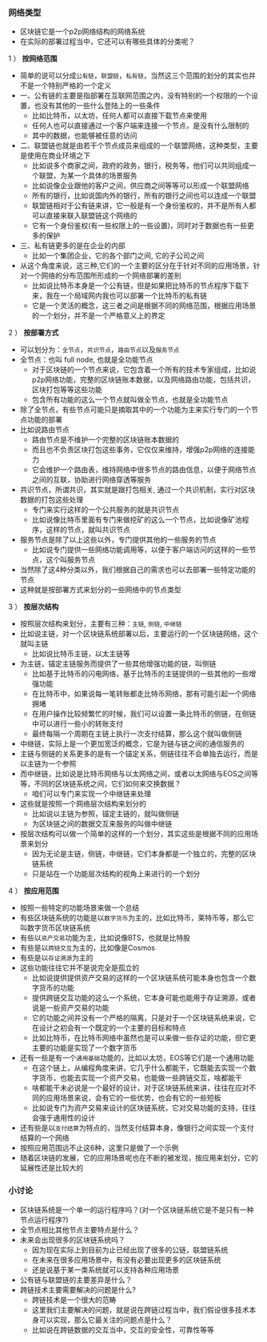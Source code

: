 ### 网络类型

- 区块链它是一个p2p网络结构的网络系统
- 在实际的部署过程当中，它还可以有哪些具体的分类呢？

1 ） **按网络范围**

- 简单的说可以分成`公有链`，`联盟链`，`私有链`，当然这三个范围的划分的其实也并不是一个特别严格的一个定义
- 一、公有链的主要是指部署在互联网范围之内，没有特别的一个权限的一个设置，也没有其他的一些什么登陆上的一些条件
    * 比如比特币，以太坊，任何人都可以直接下载节点来使用
    * 任何人也可以直接通过一个客户端来连接一个节点，是没有什么限制的
    * 其中的数据，也能够被任意的访问
- 二、联盟链也就是由若干个节点成员来组成的一个联盟网络，这种类型，主要是使用在商业环境之下
    * 比如说多个商家之间，政府的政务，银行，税务等，他们可以共同组成一个联盟，为某一个具体的场景服务
    * 比如说像企业跟他的客户之间，供应商之间等等可以形成一个联盟网络
    * 所有的银行，比如说国内外的银行，所有的银行之间也可以连成一个联盟
    * 联盟链相对于公有链来讲，它一般是有一个身份鉴权的，并不是所有人都可以直接来联入联盟链这个网络的
    * 它有一个身份鉴权(有一些权限上的一些设置)，同时对于数据也有一些更多的保护
- 三、私有链更多的是在企业的内部
    * 比如一个集团企业，它的各个部门之间, 它的子公司之间
- 从这个角度来说，这三种,它们的一个主要的区分在于针对不同的应用场景，针对一个网络的分布范围所形成的一个网络部署的差别
    * 比如说比特币本身是一个公有链，但是如果把比特币的节点程序下载下来，我在一个局域网内我也可以部署一个比特币的私有链
    * 它是一个灵活的概念，这三者之间是根据不同的网络范围，根据应用场景的一个划分，并不是一个严格意义上的界定

2 ） **按部署方式**

- 可以划分为：`全节点`，`共识节点`，`路由节点`以及`服务节点`
- 全节点：也叫 full node, 也就是全功能节点
    * 对于区块链的一个节点来说，它包含着一个所有的技术专家组成，比如说p2p网络功能，完整的区块链账本数据，以及网络路由功能，包括共识，区块打包等等这些功能
    * 包含所有功能的这么一个节点就叫做全节点，也就是全功能节点
- 除了全节点，有些节点可能只是摘取其中的一个功能为主来实行专门的一个节点功能的部署
- 比如说路由节点
    * 路由节点是不维护一个完整的区块链账本数据的
    * 而且也不负责区块打包这些事务，它仅仅来维持，增强p2p网络的连接能力
    * 它会维护一个路由表，维持网络中很多节点的路由信息，以便于网络节点之间的互联，协助进行网络穿透等服务
- 共识节点，所谓共识，其实就是跟打包相关, 通过一个共识机制，实行对区块数据的打包这些处理
    * 专门来实行这样的一个公共服务的就是共识节点
    * 比如说像比特币里面有专门来做挖矿的这么一个节点，比如说像矿池程序，这样的节点，就叫共识节点
- 服务节点是除了以上这些以外，专门提供其他的一些服务的节点
    * 比如说专门提供一些网络功能调用等，以便于客户端访问的这样的一些节点，这个叫服务节点
- 当然除了这4种分类以外，我们根据自己的需求也可以去部署一些特定功能的节点
- 这种就是按部署方式来划分的一些网络中的节点类型

3 ） **按层次结构**

- 按照层次结构来划分，主要有三种：`主链`, `侧链`, `中继链`
- 比如说主链，对一个区块链系统部署以后，主要运行的一个区块链网络，这个就叫主链
    * 比如说比特币主链，以太主链等
- 为主链，锚定主链服务而提供了一些其他增强功能的链，叫侧链
    * 比如基于比特币的闪电网络，基于比特币的主链提供的一些其他的一些增强功能
    * 在比特币中，如果说每一笔转账都走比特币网络，那有可能引起一个网络拥堵
    * 在用户操作比较频繁忙的时候，我们可以设置一条比特币的侧链，在侧链中可以进行一些小的转账支付
    * 最终每隔一个周期在主链上执行一次支付结算，那么这个就叫做侧链
- 中继链，实际上是一个更加宽泛的概念，它是为链与链之间的通信服务的
- 主链与侧链的关系更多的是有一个锚定关系，侧链往往不会单独去运行，而是以主链为一个参照
- 而中继链，比如说是比特币网络与以太网络之间，或者以太网络与EOS之间等等，不同的区块链系统之间，它们如何来交换数据？
    * 咱们可以专门来实现一个中继链来处理
- 这些就是按照一个网络层次结构来划分的
    * 比如说以主链为参照，锚定主链的，就叫做侧链
    * 为区块链之间的数据交互来服务的叫做中继链
- 按层次结构可以做一个简单的这样的一个划分，其实这些是根据不同的应用场景来划分
    * 因为无论是主链，侧链，中继链，它们本身都是一个独立的，完整的区块链系统
    * 只是站在一个功能层次结构的视角上来进行的一个划分

4 ） **按应用范围**

- 按照一些特定的功能场景来做一个总结
- 有些区块链系统的功能是以`数字货币`为主的，比如比特币，莱特币等，那么它叫数字货币区块链系统
- 有些以`资产交易`功能为主，比如说像BTS，也就是比特股
- 有些是以`跨链交互`为主的，比如像是Cosmos
- 有些是以`存证溯源`为主的
- 这些功能往往它并不是说完全是孤立的
    * 比如说提供提供资产交易的这样的一个区块链系统可能本身也包含一个数字货币的功能
    * 提供跨链交互功能的这么一个系统，它本身可能也能用于存证溯源，或者说是一些资产交易的功能
    * 它的功能之间并没有一个严格的隔离，只是对于一个区块链系统来说，它在设计之初会有一个既定的一个主要的目标和特点
    * 比如比特币，在比特币网络中虽然也是可以来做一些存证的功能，但它更主要的功能是实现了一个数字货币
- 还有一些是有一个`通用基础`功能的，比如以太坊，EOS等它们是一个通用功能
    * 在这个链上，从编程角度来讲，它几乎什么都能干，它既能去实现一个数字货币，也能去实现一个资产交易，也能做一些跨链交互，啥都能干
    * 啥都能干未必说是一个最好的设计，对于区块链系统来讲，往往在应对不同的应用场景来说，会有它的一些优势，也会有它的一些短板
    * 比如说专门为资产交易来设计的区块链系统，它对交易功能的支持，往往会强于通用性的设计
- 还有些是以`支付结算`为特点的，当然支付结算本身，像银行之间实现一个支付结算的一个网络
- 按照应用范围远不止这6种，这里只是做了一个示例
- 随着区块链的发展，它的应用场景呢也在不断的被发现，按应用来划分，它的延展性还是比较大的

### 小讨论

- 区块链系统是一个单一的运行程序吗？(对一个区块链系统它是不是只有一种节点运行程序?)
- 全节点相比其他节点主要特点是什么？
- 未来会出现很多的区块链系统吗？
    * 因为现在实际上到目前为止已经出现了很多的公链，联盟链系统
    * 在未来在很多应用场景中，有没有必要出现更多的区块链系统
    * 还是说基于某一类系统就可以支持各种应用场景
- 公有链与联盟链的主要差异是什么？
- 跨链技术主要需要解决的问题是什么?
    * 跨链技术是一个很大的范畴
    * 这里我们主要解决的问题，就是说在跨链过程当中，我们假设很多技术本身可以实现，那么它最关注的问题点是什么？
    * 比如说在跨链数据的交互当中，交互的安全性，可靠性等等